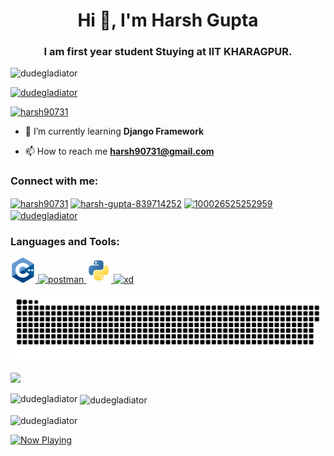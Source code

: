 <h1 align="center">Hi 👋, I'm Harsh Gupta</h1>
<h3 align="center">I am first year student Stuying at IIT KHARAGPUR.</h3>

<p align="left"> <img src="https://komarev.com/ghpvc/?username=dudegladiator&label=Profile%20views&color=0e75b6&style=flat" alt="dudegladiator" /> </p>

<p align="left"> <a href="https://github.com/ryo-ma/github-profile-trophy"><img src="https://github-profile-trophy.vercel.app/?username=dudegladiator" alt="dudegladiator" /></a> </p>

<p align="left"> <a href="https://twitter.com/harsh90731" target="blank"><img src="https://img.shields.io/twitter/follow/harsh90731?logo=twitter&style=for-the-badge" alt="harsh90731" /></a> </p>

- 🌱 I’m currently learning **Django Framework**

- 📫 How to reach me **harsh90731@gmail.com**

<h3 align="left">Connect with me:</h3>
<p align="left">
<a href="https://twitter.com/harsh90731" target="blank"><img align="center" src="https://raw.githubusercontent.com/rahuldkjain/github-profile-readme-generator/master/src/images/icons/Social/twitter.svg" alt="harsh90731" height="30" width="40" /></a>
<a href="https://linkedin.com/in/harsh-gupta-839714252" target="blank"><img align="center" src="https://raw.githubusercontent.com/rahuldkjain/github-profile-readme-generator/master/src/images/icons/Social/linked-in-alt.svg" alt="harsh-gupta-839714252" height="30" width="40" /></a>
<a href="https://fb.com/100026525252959" target="blank"><img align="center" src="https://raw.githubusercontent.com/rahuldkjain/github-profile-readme-generator/master/src/images/icons/Social/facebook.svg" alt="100026525252959" height="30" width="40" /></a>
<a href="https://codeforces.com/profile/dudegladiator" target="blank"><img align="center" src="https://raw.githubusercontent.com/rahuldkjain/github-profile-readme-generator/master/src/images/icons/Social/codeforces.svg" alt="dudegladiator" height="30" width="40" /></a>
</p>

<h3 align="left">Languages and Tools:</h3>
<p align="left"> <a href="https://www.w3schools.com/cpp/" target="_blank" rel="noreferrer"> <img src="https://raw.githubusercontent.com/devicons/devicon/master/icons/cplusplus/cplusplus-original.svg" alt="cplusplus" width="40" height="40"/> </a> <a href="https://postman.com" target="_blank" rel="noreferrer"> <img src="https://www.vectorlogo.zone/logos/getpostman/getpostman-icon.svg" alt="postman" width="40" height="40"/> </a> <a href="https://www.python.org" target="_blank" rel="noreferrer"> <img src="https://raw.githubusercontent.com/devicons/devicon/master/icons/python/python-original.svg" alt="python" width="40" height="40"/> </a> <a href="https://www.adobe.com/products/xd.html" target="_blank" rel="noreferrer"> <img src="https://cdn.worldvectorlogo.com/logos/adobe-xd.svg" alt="xd" width="40" height="40"/> </a> </p>

<a href="https://github.com/dudegladiator"><img src="contributions.svg"></a>

<img width="0" src="https://visitor-badge.glitch.me/badge?page_id=dudegladiator" />

<p><img align="left" src="https://github-readme-stats.vercel.app/api/top-langs?username=dudegladiator&show_icons=true&locale=en&layout=compact" alt="dudegladiator" /></p>

<p>&nbsp;<img align="center" src="https://github-readme-stats.vercel.app/api?username=dudegladiator&show_icons=true&locale=en" alt="dudegladiator" /></p>

<p><img align="center" src="https://github-readme-streak-stats.herokuapp.com/?user=dudegladiator&" alt="dudegladiator" /></p>

<a href="https://open.spotify.com/user/31mwou5nfdxs2zqcmjpiywz5gjmu?si=cee927970d2d47f4">
  <img src="https://spotify-github-profile.vercel.app/api/view.svg?uid=31mwou5nfdxs2zqcmjpiywz5gjmu&cover_image=true&theme=default&show_offline=true&background_color=a03131&bar_color=23b31e&bar_color_cover=true" width="300" height="500" alt="Now Playing">
</a>
